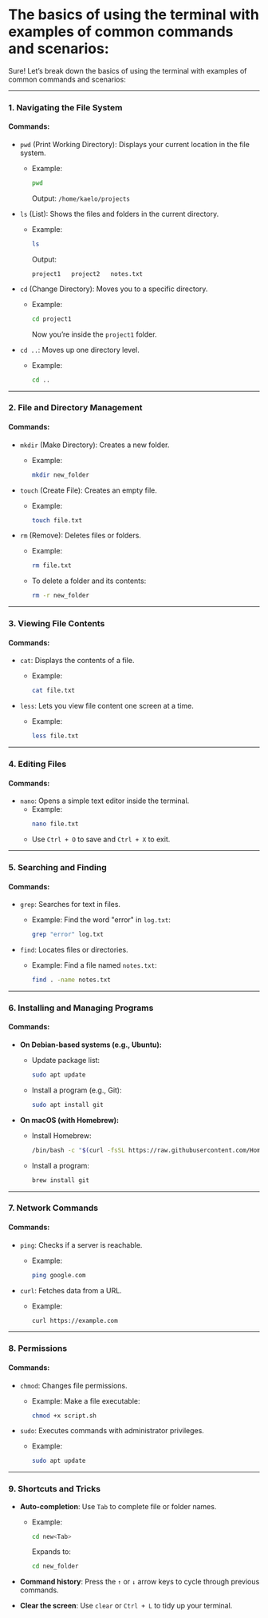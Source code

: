 #  The basics of using the terminal with examples of common commands and scenarios:

Sure! Let’s break down the basics of using the terminal with examples of common commands and scenarios:

---

### **1. Navigating the File System**
#### **Commands:**
- `pwd` (Print Working Directory): Displays your current location in the file system.
  - Example:  
    ```bash
    pwd
    ```
    Output: `/home/kaelo/projects`

- `ls` (List): Shows the files and folders in the current directory.
  - Example:  
    ```bash
    ls
    ```
    Output:  
    ```
    project1   project2   notes.txt
    ```

- `cd` (Change Directory): Moves you to a specific directory.
  - Example:  
    ```bash
    cd project1
    ```
    Now you’re inside the `project1` folder.

- `cd ..`: Moves up one directory level.
  - Example:
    ```bash
    cd ..
    ```

---

### **2. File and Directory Management**
#### **Commands:**
- `mkdir` (Make Directory): Creates a new folder.
  - Example:  
    ```bash
    mkdir new_folder
    ```

- `touch` (Create File): Creates an empty file.
  - Example:  
    ```bash
    touch file.txt
    ```

- `rm` (Remove): Deletes files or folders.
  - Example:  
    ```bash
    rm file.txt
    ```
  - To delete a folder and its contents:
    ```bash
    rm -r new_folder
    ```

---

### **3. Viewing File Contents**
#### **Commands:**
- `cat`: Displays the contents of a file.
  - Example:
    ```bash
    cat file.txt
    ```

- `less`: Lets you view file content one screen at a time.
  - Example:
    ```bash
    less file.txt
    ```

---

### **4. Editing Files**
#### **Commands:**
- `nano`: Opens a simple text editor inside the terminal.
  - Example:
    ```bash
    nano file.txt
    ```
  - Use `Ctrl + O` to save and `Ctrl + X` to exit.

---

### **5. Searching and Finding**
#### **Commands:**
- `grep`: Searches for text in files.
  - Example: Find the word "error" in `log.txt`:
    ```bash
    grep "error" log.txt
    ```

- `find`: Locates files or directories.
  - Example: Find a file named `notes.txt`:
    ```bash
    find . -name notes.txt
    ```

---

### **6. Installing and Managing Programs**
#### **Commands:**
- **On Debian-based systems (e.g., Ubuntu):**
  - Update package list:
    ```bash
    sudo apt update
    ```
  - Install a program (e.g., Git):
    ```bash
    sudo apt install git
    ```

- **On macOS (with Homebrew):**
  - Install Homebrew:
    ```bash
    /bin/bash -c "$(curl -fsSL https://raw.githubusercontent.com/Homebrew/install/HEAD/install.sh)"
    ```
  - Install a program:
    ```bash
    brew install git
    ```

---

### **7. Network Commands**
#### **Commands:**
- `ping`: Checks if a server is reachable.
  - Example:
    ```bash
    ping google.com
    ```

- `curl`: Fetches data from a URL.
  - Example:
    ```bash
    curl https://example.com
    ```

---

### **8. Permissions**
#### **Commands:**
- `chmod`: Changes file permissions.
  - Example: Make a file executable:
    ```bash
    chmod +x script.sh
    ```

- `sudo`: Executes commands with administrator privileges.
  - Example:
    ```bash
    sudo apt update
    ```

---

### **9. Shortcuts and Tricks**
- **Auto-completion**: Use `Tab` to complete file or folder names.
  - Example:
    ```bash
    cd new<Tab>
    ```
    Expands to:
    ```bash
    cd new_folder
    ```

- **Command history**: Press the `↑` or `↓` arrow keys to cycle through previous commands.

- **Clear the screen**: Use `clear` or `Ctrl + L` to tidy up your terminal.


